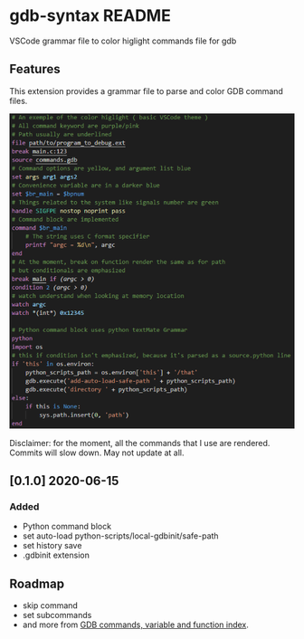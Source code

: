 # gdb-syntax README

VSCode grammar file to color higlight commands file for gdb

## Features

This extension provides a grammar file to parse and color GDB command files.

![Color highlight](images/basic.png)

Disclaimer: for the moment, all the commands that I use are rendered.
Commits will slow down. May not update at all.

## [0.1.0] 2020-06-15
### Added
* Python command block
* set auto-load python-scripts/local-gdbinit/safe-path
* set history save
* .gdbinit extension


## Roadmap
* skip command
* set subcommands
* and more from [GDB commands, variable and function index](https://sourceware.org/gdb/current/onlinedocs/gdb/Command-and-Variable-Index.html#Command-and-Variable-Index).

